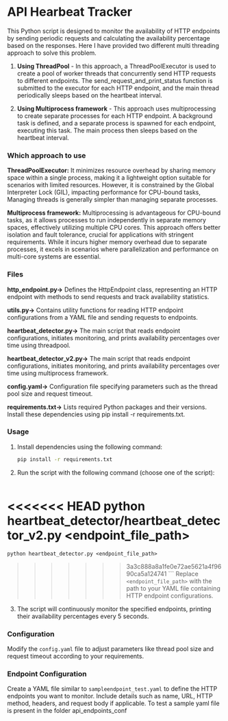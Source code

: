 # API Hearbeat Tracker
This Python script is designed to monitor the availability of HTTP endpoints by sending periodic requests and calculating 
the availability percentage based on the responses. Here I have provided two different multi threading approach to solve this 
problem.
1. **Using ThreadPool** - In this approach, a ThreadPoolExecutor is used to create a pool of worker threads that concurrently 
send HTTP requests to different endpoints. The send_request_and_print_status function is submitted to the executor 
for each HTTP endpoint, and the main thread periodically sleeps based on the heartbeat interval.


2. **Using Multiprocess framework** - This approach uses multiprocessing to create separate processes for each HTTP 
endpoint. A background task is defined, and a separate process is spawned for each endpoint, executing this task. 
The main process then sleeps based on the heartbeat interval.

### Which approach to use
**ThreadPoolExecutor:**  It minimizes resource overhead by sharing memory space within a single process, making it a 
lightweight option suitable for scenarios with limited resources. However, it is constrained by the Global Interpreter 
Lock (GIL), impacting performance for CPU-bound tasks, Managing threads is generally simpler than managing separate 
processes.

**Multiprocess framework:** Multiprocessing is advantageous for CPU-bound tasks, as it allows processes to run 
independently in separate memory spaces, effectively utilizing multiple CPU cores. This approach offers better isolation
and fault tolerance, crucial for applications with stringent requirements. While it incurs higher memory overhead due to
separate processes, it excels in scenarios where parallelization and performance on multi-core systems are essential.

### Files
**http_endpoint.py->** Defines the HttpEndpoint class, representing an HTTP endpoint with methods to send requests and track
availability statistics.

**utils.py->** Contains utility functions for reading HTTP endpoint configurations from a YAML file and sending requests to 
endpoints.

**heartbeat_detector.py->** The main script that reads endpoint configurations, initiates monitoring, and prints availability 
percentages over time using threadpool.

**heartbeat_detector_v2.py->** The main script that reads endpoint configurations, initiates monitoring, and prints availability 
percentages over time using multiprocess framework.

**config.yaml->** Configuration file specifying parameters such as the thread pool size and request timeout.

**requirements.txt->** Lists required Python packages and their versions. Install these dependencies using pip install -r requirements.txt.

### Usage

1. Install dependencies using the following command:
    ```bash
    pip install -r requirements.txt
    ```

2. Run the script with the following command (choose one of the script):
    ```bash
<<<<<<< HEAD
    python heartbeat_detector/heartbeat_detector_v2.py <endpoint_file_path>
=======
    python heartbeat_detector.py <endpoint_file_path>
>>>>>>> 3a3c888a8a1fe0e72ae5621a4f9690ca5a124741
    ```
   Replace `<endpoint_file_path>` with the path to your YAML file containing HTTP endpoint configurations.


3. The script will continuously monitor the specified endpoints, printing their availability percentages every 5 seconds.

### Configuration

Modify the `config.yaml` file to adjust parameters like thread pool size and request timeout according to your requirements.

### Endpoint Configuration

Create a YAML file similar to `sampleendpoint_test.yaml` to define the HTTP endpoints you want to monitor. 
Include details such as name, URL, HTTP method, headers, and request body if applicable. To test a sample yaml file is 
present in the folder api_endpoints_conf
